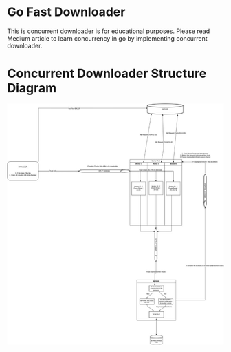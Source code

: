 
# Go Fast Downloader
   This is concurrent downloader is for educational purposes. Please read Medium article to learn concurrency in go by implementing concurrent downloader.
   
# Concurrent Downloader Structure Diagram
   ![concurrent-downloader-structure-diagram](concurrent-downloader.jpeg?raw=true "concurrent-downloader-structure-diagram")